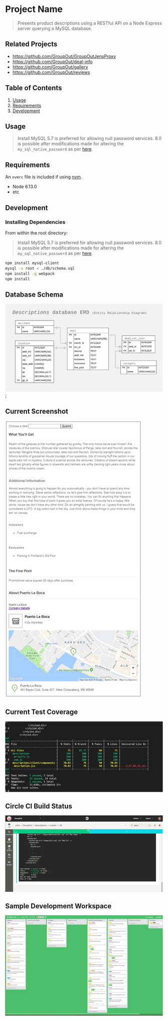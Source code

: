 # Project Name

> Presents product descriptions using a RESTful API
> on a Node Express server querying a MySQL database.

## Related Projects

- https://github.com/GroupOut/GroupOutJensProxy
- https://github.com/GroupOut/deal-info
- https://github.com/GroupOut/gallery
- https://github.com/GroupOut/reviews

## Table of Contents

1.  [Usage](#Usage)
1.  [Requirements](#requirements)
1.  [Development](#development)

## Usage

> Install MySQL
> 5.7 is preferred for allowing null password services.
> 8.0 is possible after modifications made for altering the `my_sql_native_password` as per [here](https://github.com/mysqljs/mysql/issues/1507).

## Requirements

An `nvmrc` file is included if using [nvm](https://github.com/creationix/nvm).

- Node 6.13.0
- etc

## Development

### Installing Dependencies

From within the root directory:

> Install MySQL
> 5.7 is preferred for allowing null password services.
> 8.0 is possible after modifications made for altering the `my_sql_native_password` as per [here](https://github.com/mysqljs/mysql/issues/1507).

```sh
npm install mysql-client
mysql -u root < ./db/schema.sql
npm install -g webpack
npm install
```


## Database Schema

![Descriptions Database Entity Relationship Diagram](./images/ERD_descriptionsDB-v1.4.png);

## Current Screenshot

![Descriptions Page View ScreenShot](./images/currentSampleWebsiteView_v1.png)

## Current Test Coverage

![Descriptions Test Coverage](./images/currentTestingState_v1.png)

## Circle CI Build Status

![Descriptions Build Status](./images/currentTestList_v1.png)

## Sample Development Workspace

![Sample Trello Board](./images/trelloBoardSample.png)
